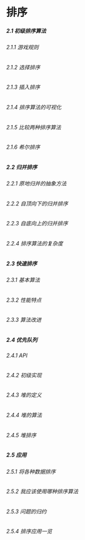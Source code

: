 排序
========
##### 2.1 初级排序算法
###### 2.1.1 游戏规则
###### 2.1.2 选择排序
###### 2.1.3 插入排序
###### 2.1.4 排序算法的可视化
###### 2.1.5 比较两种排序算法
###### 2.1.6 希尔排序

##### 2.2 归并排序
###### 2.2.1 原地归并的抽象方法
###### 2.2.2 自顶向下的归并排序
###### 2.2.3 自底向上的归并排序
###### 2.2.4 排序算法的复杂度

##### 2.3 快速排序
###### 2.3.1 基本算法
###### 2.3.2 性能特点
###### 2.3.3 算法改进

##### 2.4 优先队列
###### 2.4.1 API
###### 2.4.2 初级实现
###### 2.4.3 堆的定义
###### 2.4.4 堆的算法
###### 2.4.5 堆排序

##### 2.5 应用
###### 2.5.1 将各种数据排序
###### 2.5.2 我应该使用哪种排序算法
###### 2.5.3 问题的归约
###### 2.5.4 排序应用一览













